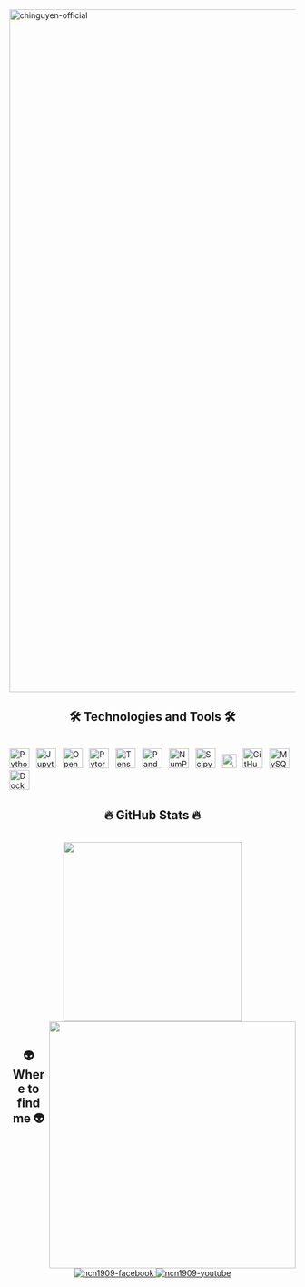 <a href="#" target="_blank">
  <img src="svg/chinguyen.svg" width="1200" alt="chinguyen-official" />
</a>

<h2 align="center">🛠 Technologies and Tools 🛠</h2>
<br>
<!-- https://simpleicons.org/ -->
<span><img src="https://img.shields.io/badge/Python-b9bec9?logo=python&logoColor=F7DF1E" alt="Python logo" title="Python" height="35" /></span>
&nbsp;
<span><img src="https://img.shields.io/badge/Jupyter-b9bec9?logo=jupyter&logoColor=3178C6" alt="Jupyter logo" title="Jupyter" height="35" /></span>
&nbsp;
<span><img src="https://img.shields.io/badge/OpenCV-b9bec9?logo=opencv&logoColor=5C3EE8" alt="OpenCV logo" title="OpenCV" height="35" /></span>
&nbsp;
<span><img src="https://img.shields.io/badge/PyTorch-b9bec9?logo=react&logoColor=EE4C2C" alt="Pytorch logo" title="Pytorch" height="35" /></span>
&nbsp;
<span><img src="https://img.shields.io/badge/TensorFlow-b9bec9?logo=redux&logoColor=FF6F00" alt="TensorFlow logo" title="TensorFlow" height="35" /></span>
&nbsp;
<span><img src="https://img.shields.io/badge/Pandas-b9bec9?logo=pandas&logoColor=150458" alt="Pandas logo" title="Pandas" height="35" /></span>
&nbsp;
<span><img src="https://img.shields.io/badge/NumPy-b9bec9?logo=numPy&logoColor=013243" alt="NumPy logo" title="NumPy" height="35" /></span>
&nbsp;
<span><img src="https://img.shields.io/badge/SciPy-b9bec9?logo=scipy&logoColor=8CAAE6" alt="Scipy logo" title="Scipy" height="35" /></span>
&nbsp;
<span><img src="https://img.shields.io/badge/scikit-learn-b9bec9?logo=scikit-learn&logoColor=F7931E" alt="scikit-learn logo" title="scikit-learn" height="25" /></span>
&nbsp;
<span><img src="https://img.shields.io/badge/GitHub-b9bec9?logo=github&logoColor=181717" alt="GitHub logo" title="GitHub" height="35" /></span>
&nbsp;
<span><img src="https://img.shields.io/badge/MySQL-b9bec9?logo=mysql&logoColor=4479A1" alt="MySQL logo" title="GitHub" height="35" /></span>
&nbsp;
<span><img src="https://img.shields.io/badge/Docker-b9bec9?logo=docker&logoColor=2496ED" alt="Docker logo" title="Docker" height="35" /></span>
&nbsp;
<br>
<h2 align="center">🔥 GitHub Stats 🔥</h2>
<!-- https://github.com/anuraghazra/github-readme-stats -->
<br>
<div align=center>
  <a href="#" title="Chi Nguyen">
    <img width="315" align="center" src="https://github-readme-stats.vercel.app/api/top-langs/?username=ncn1909&hide=c%23,powershell,Mathematica,Ruby,Objective-C,Objective-C%2b%2b,Cuda&title_color=61dafb&text_color=ffffff&icon_color=61dafb&bg_color=20232a&langs_count=8&layout=compact&border_color=61dafb&hide_border=true" />
  </a>
  <a href="#" title="Chi Nguyen">
    <img align="right" width="434" src="https://github-readme-stats.vercel.app/api?username=ncn1909&show_icons=true&theme=react&border_color=61dafb&hide_border=true" />
  </a>
</div>

<br>
<h2 align="center">👽 Where to find me 👽</h2>
<br>
<!-- https://icons8.com -->
<div align="center">
  <a href="https://www.facebook.com/chinguyen.nguyen.169" target="blank">
    <img src="https://img.icons8.com/bubbles/100/000000/facebook-new.png" alt="ncn1909-facebook" />
  </a>
  <a href="https://www.youtube.com/channel/UCwy2llXVG4m7sFgxMnARm9g" target="blank">
    <img src="https://img.icons8.com/bubbles/100/000000/youtube-squared.png" alt="ncn1909-youtube" />
  </a>
</div>



